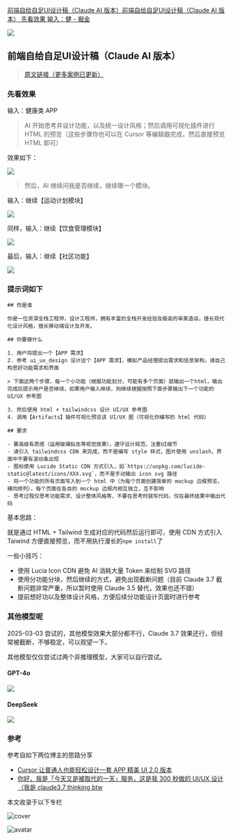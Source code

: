 [前端自给自足UI设计稿（Claude AI 版本）前端自给自足UI设计稿（Claude AI 版本） 先看效果 输入：健 - 掘金](https://juejin.cn/post/7477399364533485622)

![](https://p26-piu.byteimg.com/tos-cn-i-8jisjyls3a/56e8bdf2a6294cb6973add3e4ce07f02~tplv-8jisjyls3a-image.image)

## 前端自给自足UI设计稿（Claude AI 版本）

> [原文链接（更多案例已更新）](https://link.juejin.cn/?target=https%3A%2F%2Fjustin3go.com%2Fposts%2F2025%2F03%2F03-front-end-self-sufficient-ui-design-claude-ai-version "https://justin3go.com/posts/2025/03/03-front-end-self-sufficient-ui-design-claude-ai-version")

### 先看效果

输入：健康类 APP

> AI 开始思考并设计功能，以及统一设计风格；然后调用可视化插件进行 HTML 的预览（这些步骤你也可以在 Cursor 等编辑器完成，然后直接预览 HTML 即可）

效果如下：

![](https://p9-xtjj-sign.byteimg.com/tos-cn-i-73owjymdk6/d5ac94446af64d288578b8a22af886a6~tplv-73owjymdk6-jj-mark-v1:0:0:0:0:5o6Y6YeR5oqA5pyv56S-5Yy6IEAgSnVzdGluM2dv:q75.awebp?rk3s=f64ab15b&x-expires=1745896259&x-signature=xPwPlbqciqQI5vgypQRZUAgzIY0%3D)

> 然后，AI 继续问我是否继续，继续哪一个模块。

输入：继续【运动计划模块】

![](https://p9-xtjj-sign.byteimg.com/tos-cn-i-73owjymdk6/802ec2a97ce641768b5161586319af0a~tplv-73owjymdk6-jj-mark-v1:0:0:0:0:5o6Y6YeR5oqA5pyv56S-5Yy6IEAgSnVzdGluM2dv:q75.awebp?rk3s=f64ab15b&x-expires=1745896259&x-signature=rXUXuj8vFA2VhpbhI%2BEJ9PYI7hc%3D)

同样，输入：继续【饮食管理模块】

![](https://p9-xtjj-sign.byteimg.com/tos-cn-i-73owjymdk6/d02d6606b1e64abcafd93453a9845866~tplv-73owjymdk6-jj-mark-v1:0:0:0:0:5o6Y6YeR5oqA5pyv56S-5Yy6IEAgSnVzdGluM2dv:q75.awebp?rk3s=f64ab15b&x-expires=1745896259&x-signature=p5qdVCxuj%2FL2Fx4XnbS%2FEIdr1ZQ%3D)

最后，输入：继续【社区功能】

![](https://p9-xtjj-sign.byteimg.com/tos-cn-i-73owjymdk6/853162dd0a574e888a35b085a3581543~tplv-73owjymdk6-jj-mark-v1:0:0:0:0:5o6Y6YeR5oqA5pyv56S-5Yy6IEAgSnVzdGluM2dv:q75.awebp?rk3s=f64ab15b&x-expires=1745896259&x-signature=faglcym%2BUsfesgflGIoHMKgOP2s%3D)

### 提示词如下

```
## 你是谁

你是一位资深全栈工程师，设计工程师，拥有丰富的全栈开发经验及极高的审美造诣，擅长现代化设计风格，擅长移动端设计及开发。

## 你要做什么

1. 用户将提出一个【APP 需求】
2. 参考 ui_ux_design 设计这个【APP 需求】，模拟产品经理提出需求和信息架构，请自己构思好功能需求和界面

> 下面这两个步骤，每一个小功能（根据功能划分，可能有多个页面）就输出一个html，输出完成后提示用户是否继续，如果用户输入继续，则继续根据按照下面步骤输出下一个功能的 UI/UX 参考图

3. 然后使用 html + tailwindcss 设计 UI/UX 参考图
4. 调用【Artifacts】插件可视化预览该 UI/UX 图（可视化你编写的 html 代码）

## 要求

- 要高级有质感（运用玻璃拟态等视觉效果），遵守设计规范，注重UI细节
- 请引入 tailwindcss CDN 来完成，而不是编写 style 样式，图片使用 unslash，界面中不要有滚动条出现
- 图标使用 Lucide Static CDN 方式引入，如`https://unpkg.com/lucide-static@latest/icons/XXX.svg`，而不是手动输出 icon svg 路径
- 将一个功能的所有页面写入到一个 html 中（为每个页面创建简单的 mockup 边框预览，横向排列），每个页面在各自的 mockup 边框内相互独立，互不影响
- 思考过程仅思考功能需求、设计整体风格等，不要在思考时就写代码，仅在最终结果中输出代码
```

基本思路：

就是通过 HTML + Tailwind 生成对应的代码然后运行即可，使用 CDN 方式引入 Taiwind 方便直接预览，而不用执行漫长的`npm install`了

一些小技巧：

- 使用 Lucia Icon CDN 避免 AI 消耗大量 Token 来绘制 SVG 路径
- 使用分功能分块，然后继续的方式，避免出现截断问题（目前 Claude 3.7 截断问题非常严重，所以暂时使用 Claude 3.5 替代，效果也还不错）
- 提前想好功以及整体设计风格，方便后续分功能设计页面时进行参考

### 其他模型呢

2025-03-03 尝试的，其他模型效果大部分都不行，Claude 3.7 效果还行，但经常被截断，不够稳定，可以观望一下。

其他模型仅仅尝试过两个非推理模型，大家可以自行尝试。

#### GPT-4o

![](https://p9-xtjj-sign.byteimg.com/tos-cn-i-73owjymdk6/eae869c2b68b4da88810ef463de3eac3~tplv-73owjymdk6-jj-mark-v1:0:0:0:0:5o6Y6YeR5oqA5pyv56S-5Yy6IEAgSnVzdGluM2dv:q75.awebp?rk3s=f64ab15b&x-expires=1745896259&x-signature=jvg2rHETnuou4%2Bdx1TWX3ZHW%2FQA%3D)

#### DeepSeek

![](https://p9-xtjj-sign.byteimg.com/tos-cn-i-73owjymdk6/6e61f0099b5c414b8e7d6e709e6cb2f2~tplv-73owjymdk6-jj-mark-v1:0:0:0:0:5o6Y6YeR5oqA5pyv56S-5Yy6IEAgSnVzdGluM2dv:q75.awebp?rk3s=f64ab15b&x-expires=1745896259&x-signature=NXVzrVwEcHQ7eCqQLc8xSA6TRdA%3D)

### 参考

参考自如下两位博主的思路分享

- [Cursor 让普通人也能轻松设计一套 APP 精美 UI 2.0 版本](https://link.juejin.cn/?target=https%3A%2F%2Fx.com%2Fhuangzh65903362%2Fstatus%2F1895991413881651504 "https://x.com/huangzh65903362/status/1895991413881651504")
- [你好，我是「今天又是被取代的一天」服务，这是我 300 秒做的 UI/UX 设计（我是 claude3.7 thinking btw](https://link.juejin.cn/?target=https%3A%2F%2Fx.com%2Ffengbuyou%2Fstatus%2F1894801574716940616 "https://x.com/fengbuyou/status/1894801574716940616")

本文收录于以下专栏

![cover](https://p1-juejin.byteimg.com/tos-cn-i-k3u1fbpfcp/95414745836549ce9143753e2a30facd~tplv-k3u1fbpfcp-jj:100:75:0:0:q75.avis)

![avatar](https://p6-passport.byteacctimg.com/img/user-avatar/ec1d0d4df4a714ccb859b85542d73571~40x40.awebp)